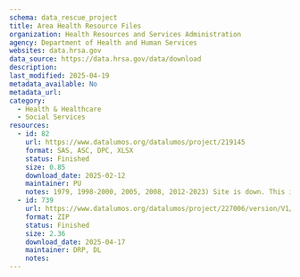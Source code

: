 ```yaml
---
schema: data_rescue_project 
title: Area Health Resource Files
organization: Health Resources and Services Administration
agency: Department of Health and Human Services
websites: data.hrsa.gov
data_source: https://data.hrsa.gov/data/download
description: 
last_modified: 2025-04-19
metadata_available: No
metadata_url: 
category:
  - Health & Healthcare 
  - Social Services 
resources:
  - id: 82
    url: https://www.datalumos.org/datalumos/project/219145
    format: SAS, ASC, DPC, XLSX
    status: Finished
    size: 0.85
    download_date: 2025-02-12
    maintainer: PU
    notes: 1979, 1998-2000, 2005, 2008, 2012-2023) Site is down. This is data I had downloaded previously.
  - id: 739
    url: https://www.datalumos.org/datalumos/project/227006/version/V1/view
    format: ZIP
    status: Finished
    size: 2.36
    download_date: 2025-04-17
    maintainer: DRP, DL
    notes: 
---
```

